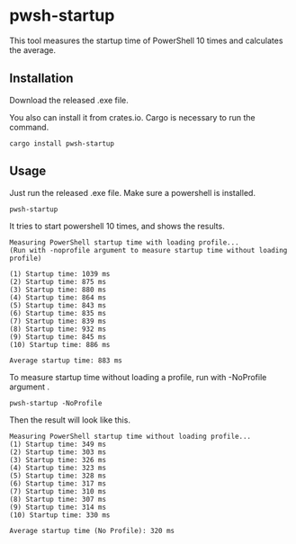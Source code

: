 # pwsh-startup
This tool measures the startup time of PowerShell 10 times and calculates the average.

## Installation
Download the released .exe file.

You also can install it from crates.io. Cargo is necessary to run the command.
```
cargo install pwsh-startup
```

## Usage
Just run the released .exe file. Make sure a powershell is installed.

```
pwsh-startup
```

It tries to start powershell 10 times, and shows the results.

```
Measuring PowerShell startup time with loading profile...
(Run with -noprofile argument to measure startup time without loading profile)

(1) Startup time: 1039 ms
(2) Startup time: 875 ms
(3) Startup time: 880 ms
(4) Startup time: 864 ms
(5) Startup time: 843 ms
(6) Startup time: 835 ms
(7) Startup time: 839 ms
(8) Startup time: 932 ms
(9) Startup time: 845 ms
(10) Startup time: 886 ms

Average startup time: 883 ms
```

To measure startup time without loading a profile, run with -NoProfile argument .
```
pwsh-startup -NoProfile
```

Then the result will look like this.
```
Measuring PowerShell startup time without loading profile...
(1) Startup time: 349 ms
(2) Startup time: 303 ms
(3) Startup time: 326 ms
(4) Startup time: 323 ms
(5) Startup time: 328 ms
(6) Startup time: 317 ms
(7) Startup time: 310 ms
(8) Startup time: 307 ms
(9) Startup time: 314 ms
(10) Startup time: 330 ms

Average startup time (No Profile): 320 ms
```
